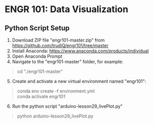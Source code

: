 # ENGR 101: Data Visualization 
## Python Script Setup
1. Download ZIP file "engr101-master.zip" from https://github.com/trudiQ/engr101/tree/master 
2. Install Anaconda: https://www.anaconda.com/products/individual 
3. Open Anaconda Prompt
4. Navigate to the "engr101-master" folder, for example:
> cd "./engr101-master"
5. Create and activate a new virtual environment named "engr101":
> conda env create -f environment.yml \
> conda activate engr101
6. Run the python script "arduino-lesson29_livePlot.py"
> python arduino-lesson29_livePlot.py
